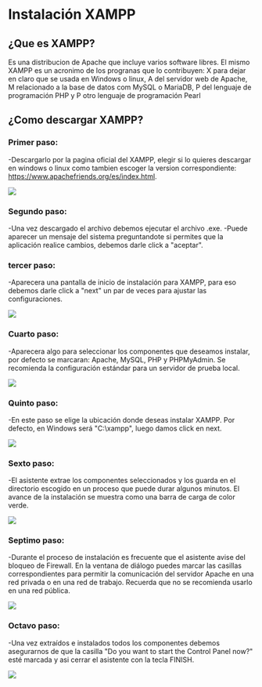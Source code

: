 # Instalación XAMPP
## ¿Que es XAMPP?

Es una distribucion de Apache que incluye varios software libres.
El mismo XAMPP es un acronimo de los progranas que lo contribuyen:
X para dejar en claro que se usada en Windows o linux,
A del servidor web de Apache,
M relacionado a la base de datos com MySQL o MariaDB,
P del lenguaje de programación PHP y P otro lenguaje de programación Pearl


## ¿Como descargar XAMPP?
### Primer paso:
-Descargarlo por la pagina oficial del XAMPP, elegir si lo quieres descargar en windows o linux como tambien escoger la version correspondiente: https://www.apachefriends.org/es/index.html.

![](https://github.com/DiegoX945/DOC-Tecnica/blob/main/Imagenes/paso1.jpg)

### Segundo paso:
-Una vez descargado el archivo debemos ejecutar el archivo .exe.
-Puede aparecer un mensaje del sistema preguntandote si permites que la aplicación realice cambios, debemos darle click a "aceptar".

### tercer paso:
-Aparecera una pantalla de inicio de instalación para XAMPP, para eso debemos darle click a "next" un par de veces para ajustar las configuraciones.

![](https://github.com/DiegoX945/DOC-Tecnica/blob/main/Imagenes/paso3.webp)

### Cuarto paso:
-Aparecera algo para seleccionar los componentes que deseamos instalar, por defecto se marcaran: Apache, MySQL, PHP y PHPMyAdmin. Se recomienda la configuración estándar para un servidor de prueba local.

![](https://github.com/DiegoX945/DOC-Tecnica/blob/main/Imagenes/paso4.webp)

### Quinto paso:
-En este paso se elige la ubicación donde deseas instalar XAMPP. Por defecto, en Windows será "C:\xampp", luego damos click en next.

![](https://github.com/DiegoX945/DOC-Tecnica/blob/main/Imagenes/paso5.webp)

### Sexto paso:
-El asistente extrae los componentes seleccionados y los guarda en el directorio escogido en un proceso que puede durar algunos minutos.
El avance de la instalación se muestra como una barra de carga de color verde.

![](https://github.com/DiegoX945/DOC-Tecnica/blob/main/Imagenes/paso6.webp)

### Septimo paso:
-Durante el proceso de instalación es frecuente que el asistente avise del bloqueo de Firewall. En la ventana de diálogo puedes marcar las casillas correspondientes para permitir la comunicación del servidor Apache en una red privada o en una red de trabajo. Recuerda que no se recomienda usarlo en una red pública.

![](https://github.com/DiegoX945/DOC-Tecnica/blob/main/Imagenes/paso7.webp)

### Octavo paso:
-Una vez extraídos e instalados todos los componentes debemos asegurarnos de que la casilla "Do you want to start the Control Panel now?" esté marcada y asi cerrar el asistente con la tecla FINISH.

![](https://github.com/DiegoX945/DOC-Tecnica/blob/main/Imagenes/paso8.webp)
